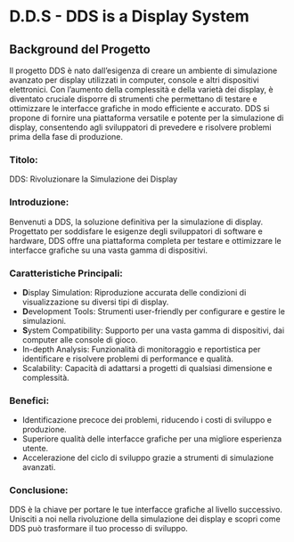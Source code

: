 # D.D.S - DDS is a Display System
## Background del Progetto

Il progetto DDS è nato dall’esigenza di creare un ambiente di simulazione avanzato per display utilizzati in computer, console e altri dispositivi elettronici. Con l’aumento della complessità e della varietà dei display, è diventato cruciale disporre di strumenti che permettano di testare e ottimizzare le interfacce grafiche in modo efficiente e accurato. DDS si propone di fornire una piattaforma versatile e potente per la simulazione di display, consentendo agli sviluppatori di prevedere e risolvere problemi prima della fase di produzione.


### Titolo:
DDS: Rivoluzionare la Simulazione dei Display

### Introduzione:
Benvenuti a DDS, la soluzione definitiva per la simulazione di display. Progettato per soddisfare le esigenze degli sviluppatori di software e hardware, DDS offre una piattaforma completa per testare e ottimizzare le interfacce grafiche su una vasta gamma di dispositivi.

### Caratteristiche Principali:

  - **D**isplay Simulation: Riproduzione accurata delle condizioni di visualizzazione su diversi tipi di display.
  - **D**evelopment Tools: Strumenti user-friendly per configurare e gestire le simulazioni.
  - **S**ystem Compatibility: Supporto per una vasta gamma di dispositivi, dai computer alle console di gioco.
  - In-depth Analysis: Funzionalità di monitoraggio e reportistica per identificare e risolvere problemi di performance e qualità.
  - Scalability: Capacità di adattarsi a progetti di qualsiasi dimensione e complessità.

### Benefici:
  - Identificazione precoce dei problemi, riducendo i costi di sviluppo e produzione.
  - Superiore qualità delle interfacce grafiche per una migliore esperienza utente.
  - Accelerazione del ciclo di sviluppo grazie a strumenti di simulazione avanzati.

### Conclusione:
DDS è la chiave per portare le tue interfacce grafiche al livello successivo. Unisciti a noi nella rivoluzione della simulazione dei display e scopri come DDS può trasformare il tuo processo di sviluppo.
